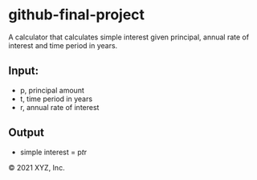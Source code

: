 # github-final-project

A calculator that calculates simple interest given principal, annual rate of interest and time period in years.

## Input:
* p, principal amount
* t, time period in years
* r, annual rate of interest
## Output
* simple interest = p*t*r






© 2021 XYZ, Inc.
